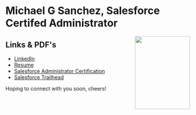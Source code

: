 # Michael G Sanchez, Salesforce Certifed Administrator


<img align="right" width="150" height="200" src="https://user-images.githubusercontent.com/44585394/56437234-d97fe000-629b-11e9-9de2-26b88f6341c8.jpg">


## Links & PDF's
* [LinkedIn](https://www.linkedin.com/in/michaelgregorysanchez/)
* [Resume](https://github.com/MichaelGSanchez/MichaelGSanchez.github.io/files/4074724/Resume.Michael.G.Sanchez.pdf)
* [Salesforce Administrator Certification](https://github.com/MichaelGSanchez/MichaelGSanchez.github.io/files/4014527/MichaelGSanchez_Salesforce_Administrator_Certification.1.pdf)
* [Salesforce Trailhead](https://trailhead.salesforce.com/me/michaelgsanchez)

Hoping to connect with you soon, cheers!


 



